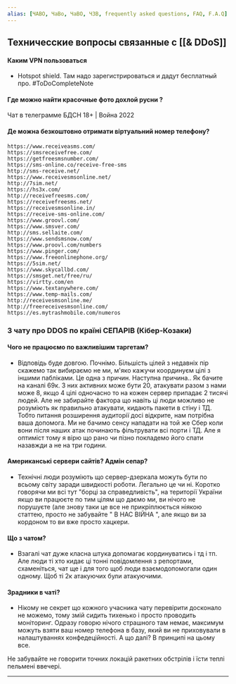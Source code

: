 ```yaml
---
alias: [ЧАВО, ЧаВо, ЧаВО, ЧЗВ, frequently asked questions, FAQ, F.A.Q]
---
```


## Техничесские вопросы связанные с [[& DDoS]]

#### Каким VPN пользоваться
 - Hotspot shield. Там надо зарегистрироваться и дадут бесплатный про.
#ToDoCompleteNote 

#### Где можно найти красочные фото дохлой русни ?
Чат в телеграмме  БДСН 18+ | Война 2022

#### Де можна безкоштовно отримати віртуальний номер телефону?
```
https://www.receiveasms.com/
https://smsreceivefree.com/
https://getfreesmsnumber.com/
https://sms-online.co/receive-free-sms
http://sms-receive.net/
https://www.receivesmsonline.net/
http://7sim.net/
https://hs3x.com/
http://receivefreesms.com/
https://receivefreesms.net/
https://receivesmsonline.in/
https://receive-sms-online.com/
https://www.groovl.com/
https://www.smsver.com/
http://sms.sellaite.com/
https://www.sendsmsnow.com/
https://www.proovl.com/numbers
https://www.pinger.com/
https://www.freeonlinephone.org/
https://5sim.net/
https://www.skycallbd.com/
https://smsget.net/free/ru/
https://virtty.com/en
https://www.textanywhere.com/
https://www.temp-mails.com/
http://receivesmsonline.me/
http://freereceivesmsonline.com/
https://es.mytrashmobile.com/numeros
```


### З чату про DDOS по країні СЕПАРІВ (Кібер-Козаки)

#### Чого не працюємо по важливішим таргетам?
- Відповідь буде довгою. Почнімо. Більшість цілей з недавніх пір скажемо так вибираємо не ми, м'яко кажучи координуєм цілі з іншими пабліками. Це одна з причин. Наступна причина.. Як бачите на каналі 69к. З них активних може бути 20, атакувати разом з нами може 8, якщо 4 цілі одночасно то на кожен сервер припадає 2 тисячі людей. Але не забирайте фактора що навіть ці люди можливо не розуміють як правильно атакувати, кидають пакети в стіну і ТД. Тобто питання розширення аудиторії досі відкрите, нам потрібна ваша допомога. Ми не бачимо сенсу нападати на той же Сбер коли вони після наших атак починають фільтрувати всі порти і ТД. Але я оптиміст тому я вірю що рано чи пізно покладемо його спати назавжди а не на три години.

#### Американські сервери сайтів? Адмін сепар?
- Технічні люди розуміють що сервер-дзеркала можуть бути по всьому світу заради швидкості роботи. Легально це чи ні. Коротко говорячи ми всі тут "борці за справедливість", на території України якщо ви працюєте по тим цілям що даємо ми, ви нічого не порушуєте (але знову таки це все не прикріплюється ніякою статтею, просто не забувайте " В НАС ВІЙНА ", але якщо ви за кордоном то ви вже просто хацкери.

#### Що з чатом?
- Взагалі чат дуже класна штука допомагає кординуватись і тд і тп. Але люди ті хто кидає ці тонні повідомлення з репортами, схаменіться, чат ще і для того щоб люди взаємодопомогали один одному. Щоб ті 2к атакуючих були атакуючими.

#### Зрадники в чаті?
- Нікому не секрет що кожного учасника чату перевірити досконало не можемо, тому змій сидить тихенько і просто проводить моніторинг. Одразу говорю нічого страшного там немає, максимум можуть взяти ваш номер телефона в базу, який ви не приховували в налаштуваннях конфедеційності.
А що далі? В принципі на цьому все.

Не забувайте не говорити точних локацій ракетних обстрілів і їсти теплі пельмені ввечері.

--------------

